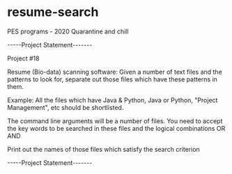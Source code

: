 # resume-search
PES programs - 2020 Quarantine and chill

-----Project Statement-------

Project #18

Resume (Bio-data) scanning software: Given a number of text files and the patterns to look for, separate out those files which have these patterns in them.

Example: All the files which have Java & Python, Java or Python, "Project Management", etc should be shortlisted.

The command line arguments will be a number of files. You need to accept the key words to be searched in these files and the logical combinations OR AND

Print out the names of those files which satisfy the search criterion

-----Project Statement-------

